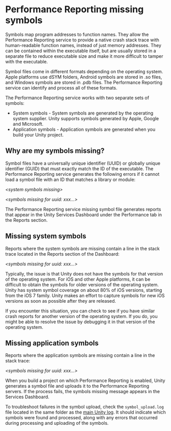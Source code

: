 # Performance Reporting missing symbols

Symbols map program addresses to function names. They allow the Performance Reporting service to provide a native crash stack trace with human-readable function names, instead of just memory addresses. They can be contained within the executable itself, but are usually stored in a separate file to reduce executable size and make it more difficult to tamper with the executable.

Symbol files come in different formats depending on the operating system.  Apple platforms use dSYM folders, Android symbols are stored in .so files, and Windows symbols are stored in .pdb files. The Performance Reporting service can identify and process all of these formats.

The Performance Reporting service works with two separate sets of symbols:

* System symbols - System symbols are generated by the operating system supplier. Unity supports symbols generated by Apple, Google and Microsoft.
* Application symbols - Application symbols are generated when you build your Unity project.

## Why are my symbols missing?

Symbol files have a universally unique identifier (UUID) or globally unique identifier (GUID) that must exactly match the ID of the executable. The Performance Reporting service generates the following errors if it cannot load a symbol file with an ID that matches a library or module:

*&lt;system symbols missing&gt;*

*&lt;symbols missing for uuid: xxx...&gt;*

The Performance Reporting service missing symbol file generates reports that appear in the Unity Services Dashboard under the Performance tab in the Reports section.

## Missing system symbols

Reports where the system symbols are missing contain a line in the stack trace located in the Reports section of the Dashboard:

*&lt;symbols missing for uuid: xxx...&gt;*

Typically, the issue is that Unity does not have the symbols for that version of the operating system.  For iOS and other Apple platforms, it can be difficult to obtain the symbols for older versions of the operating system. Unity has system symbol coverage on about 80% of iOS versions, starting from the iOS 7 family.  Unity makes an effort to capture symbols for new iOS versions as soon as possible after they are released.

If you encounter this situation, you can check to see if you have similar crash reports for another version of the operating system. If you do, you might be able to resolve the issue by debugging it in that version of the operating system.

## Missing application symbols

Reports where the application symbols are missing contain a line in the stack trace:

*&lt;symbols missing for uuid: xxx...&gt;*

When you build a project on which Performance Reporting is enabled, Unity generates a symbol file and uploads it to the Performance Reporting servers. If the process fails, the symbols missing message appears in the Services Dashboard.

To troubleshoot failures in the symbol upload, check the `symbol_upload.log`  file located in the same folder as the [main Unity log](LogFiles). It should indicate which symbols were found and processed, along with any errors that occurred during processing and uploading of the symbols.